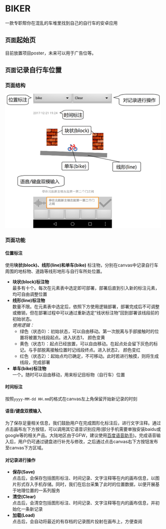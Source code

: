 # BIKER
一款专职帮你在混乱的车堆里找到自己的自行车的安卓应用

## `页面`起始页
目前放置项目poster，未来可以用于广告位等。

## `页面`记录自行车位置
### 页面结构
![](./doc_img/PageLocation_stucture.png)
### 页面功能
#### 位置标注
使用**块状(block)、线形(line)和单车(bike)** 标注物，分别在canvas中记录自行车周围的地标物、道路等线形地形与自行车所处位置。
+ __块状(block)标注物__<br>
 最多有十个。每次在元素表中选定即可部署，部署后直到引入新的标注元素，均可自由调整位置
+ __线形(line)标注物__<br>
 数量不限。在元素表中选定后，依照下方使用逻辑部署，部署完成后不可调整或撤销，但在部署过程中可以通过重新选定“线状标注物”回到部署该线段前的初始状态。<br>
*使用逻辑：*
   + 绿色（状态0）：初始状态，可以自由移动。第一次脱离与手部接触时的位置将被置为线段起点。进入状态1， 颜色变黄
   
   + 黄色（状态1）：起点已经放置，可以自由移动。在起点处会留下灰色的标记。与手部脱离接触位置时记线段终点。进入状态2， 颜色变红
   
   + 红色（状态2）：起始点均已确定，不可移动。此时若进行触摸，则将生成线段，完成部署
+ __单车(bike)标注物__<br>
 一个。随时可以自由移动，用来标记目标物（自行车）位置
#### 时间标注
按照`yyyy-MM-dd HH.mm`的格式在canvas左上角保留开始新记录的时刻
#### 语音/键盘双模输入
为了保存足量相关信息，我们鼓励用户在完成图形化标注后，进行文字注释。通过点击画布左下方按钮，可以调用其它语音识别应用(部分手机需要单独安装baidu或google等的相关产品。大陆地区由于GFW，建议使用[百度语音助手](http://yuyin.baidu.com/))。完成语音输入后，用户仍可通过键盘进行补充与修改，之后通过点击canvas右下方按钮发布至canvas下方区域。
#### 对记录进行操作
+ __保存(Save)__<br>
点击后，会保存包括图形标注、时间记录、文字注释等在内的画布信息，以图片形式存入手机存储。同时，我们在后台采集了此时的位置数据，以便开展基于地理位置的一系列服务
+ __清空(Clear)__<br>
点击后，会清空包括图形标注、时间记录、文字注释等在内的画布信息，并初始化一条新记录
+ __加载(Load)__<br>
点击后，会自动将最近的有存档的记录图片投射在画布上，方便查阅

